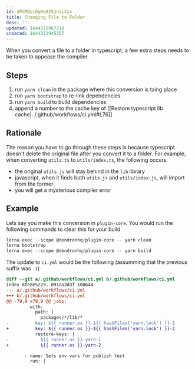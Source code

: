 ```yaml
---
id: SPdMQojDqHq8251nsLXzx
title: Changing File to Folder
desc: ''
updated: 1644372967718
created: 1644372945357
---
```


When you convert a file to a folder in typescript, a few extra steps needs to be taken to appease the compiler.

## Steps
1. run `yarn clean` in the package where this conversion is taing place
1. run `yarn bootstrap` to re-link dependencies
1. run `yarn build` to build dependencies
1. append a number to the cache key of [[Restore typescript lib cache|../.github/workflows/ci.yml#L76]]

## Rationale
The reason you have to go through these steps is because typescript doesn't delete the original file after you convert it to a folder. 
For example, when converting `utils.ts` to `utils/index.ts`, the following occurs:
  - the original `utils.js` will stay behind in the `lib` library
  - javascript, when it finds both `utils.js` and `utils/index.js`, will import from the former
  - you will get a mysterious compiler error

## Example
Lets say you make this conversion in `plugin-core`. You would run the following commands to clear this for your build

```js
lerna exec --scope @dendronhq/plugin-core -- yarn clean
lerna bootstrap
lerna exec --scope @dendronhq/plugin-core -- yarn build
```

The update to `ci.yml` would be the following (assumming that the previous suffix was `-1`)
```diff
diff --git a/.github/workflows/ci.yml b/.github/workflows/ci.yml
index 8fe8e5229..091a53d3f 100644
--- a/.github/workflows/ci.yml
+++ b/.github/workflows/ci.yml
@@ -79,9 +79,9 @@ jobs:
         with:
           path: |
             packages/*/lib/*
-          key: ${{ runner.os }}-${{ hashFiles('yarn.lock') }}-1
+          key: ${{ runner.os }}-${{ hashFiles('yarn.lock') }}-2
           restore-keys: |
-            ${{ runner.os }}-yarn-1
+            ${{ runner.os }}-yarn-2

       - name: Sets env vars for publish test
         run: |
```

